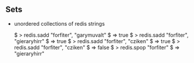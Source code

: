 ## Sets

* unordered collections of redis strings

    $ > redis.sadd "forfiter", "garymuvalt"
    $ => true
    $ > redis.sadd "forfiter", "gieraryhirr"
    $ => true
    $ > redis.sadd "forfiter", "cziken"
    $ => true
    $ > redis.sadd "forfiter", "cziken"
    $ => false
    $ > redis.spop "forfiter"
    $ => "gieraryhirr"

